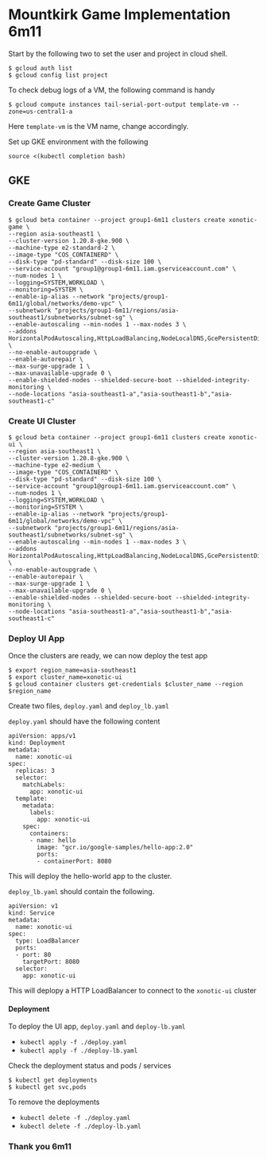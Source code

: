 # Mountkirk Game Implementation 6m11

Start by the following two to set the user and project in cloud shell.

```
$ gcloud auth list
$ gcloud config list project
```

To check debug logs of a VM, the following command is handy

```
$ gcloud compute instances tail-serial-port-output template-vm --zone=us-central1-a
```

Here `template-vm` is the VM name, change accordingly.

Set up GKE environment with the following

```
source <(kubectl completion bash)
```

## GKE

### Create Game Cluster

```
$ gcloud beta container --project group1-6m11 clusters create xonotic-game \
--region asia-southeast1 \
--cluster-version 1.20.8-gke.900 \
--machine-type e2-standard-2 \
--image-type "COS_CONTAINERD" \
--disk-type "pd-standard" --disk-size 100 \
--service-account "group1@group1-6m11.iam.gserviceaccount.com" \
--num-nodes 1 \
--logging=SYSTEM,WORKLOAD \
--monitoring=SYSTEM \
--enable-ip-alias --network "projects/group1-6m11/global/networks/demo-vpc" \
--subnetwork "projects/group1-6m11/regions/asia-southeast1/subnetworks/subnet-sg" \
--enable-autoscaling --min-nodes 1 --max-nodes 3 \
--addons HorizontalPodAutoscaling,HttpLoadBalancing,NodeLocalDNS,GcePersistentDiskCsiDriver \
--no-enable-autoupgrade \
--enable-autorepair \
--max-surge-upgrade 1 \
--max-unavailable-upgrade 0 \
--enable-shielded-nodes --shielded-secure-boot --shielded-integrity-monitoring \
--node-locations "asia-southeast1-a","asia-southeast1-b","asia-southeast1-c"
```

### Create UI Cluster

```
$ gcloud beta container --project group1-6m11 clusters create xonotic-ui \
--region asia-southeast1 \
--cluster-version 1.20.8-gke.900 \
--machine-type e2-medium \
--image-type "COS_CONTAINERD" \
--disk-type "pd-standard" --disk-size 100 \
--service-account "group1@group1-6m11.iam.gserviceaccount.com" \
--num-nodes 1 \
--logging=SYSTEM,WORKLOAD \
--monitoring=SYSTEM \
--enable-ip-alias --network "projects/group1-6m11/global/networks/demo-vpc" \
--subnetwork "projects/group1-6m11/regions/asia-southeast1/subnetworks/subnet-sg" \
--enable-autoscaling --min-nodes 1 --max-nodes 3 \
--addons HorizontalPodAutoscaling,HttpLoadBalancing,NodeLocalDNS,GcePersistentDiskCsiDriver \
--no-enable-autoupgrade \
--enable-autorepair \
--max-surge-upgrade 1 \
--max-unavailable-upgrade 0 \
--enable-shielded-nodes --shielded-secure-boot --shielded-integrity-monitoring \
--node-locations "asia-southeast1-a","asia-southeast1-b","asia-southeast1-c"
```

### Deploy UI App

Once the clusters are ready, we can now deploy the test app

```
$ export region_name=asia-southeast1
$ export cluster_name=xonotic-ui
$ gcloud container clusters get-credentials $cluster_name --region $region_name
```

Create two files, `deploy.yaml` and `deploy_lb.yaml`

`deploy.yaml` should have the following content

```
apiVersion: apps/v1
kind: Deployment
metadata:
  name: xonotic-ui
spec:
  replicas: 3
  selector:
    matchLabels:
      app: xonotic-ui
  template:
    metadata:
      labels:
        app: xonotic-ui
    spec:
      containers:
      - name: hello
        image: "gcr.io/google-samples/hello-app:2.0"
        ports:
        - containerPort: 8080
```

This will deploy the hello-world app to the cluster.

`deploy_lb.yaml` should contain the following. 

```
apiVersion: v1
kind: Service
metadata:
  name: xonotic-ui
spec:
  type: LoadBalancer
  ports:
  - port: 80
    targetPort: 8080
  selector:
    app: xonotic-ui
```

This will deplopy a HTTP LoadBalancer to connect to the `xonotic-ui` cluster

#### Deployment

To deploy the UI app, `deploy.yaml` and `deploy-lb.yaml`

- `kubectl apply -f ./deploy.yaml`
- `kubectl apply -f ./deploy-lb.yaml`

Check the deployment status and pods / services

```
$ kubectl get deployments
$ kubectl get svc,pods
```

To remove the deployments

- `kubectl delete -f ./deploy.yaml`
- `kubectl delete -f ./deploy-lb.yaml`

### Thank you 6m11